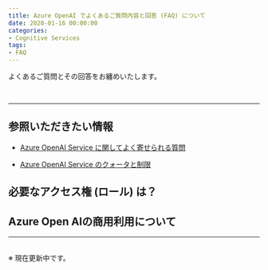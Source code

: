 ```yaml
---
title: Azure OpenAI でよくあるご質問内容と回答 (FAQ) について
date: 2020-01-16 00:00:00
categories:
- Cognitive Services
tags:
- FAQ
---
```

よくあるご質問とその回答をお纏めいたします。
<!-- more -->
<br>

***
## 参照いただきたい情報

- [Azure OpenAI Service に関してよく寄せられる質問](https://learn.microsoft.com/ja-jp/azure/cognitive-services/openai/faq)  

- [Azure OpenAI Service のクォータと制限](https://learn.microsoft.com/ja-jp/azure/cognitive-services/openai/quotas-limits)  



## 必要なアクセス権 (ロール) は？

## Azure Open AIの商用利用について




***
<br>
※ 現在更新中です。
